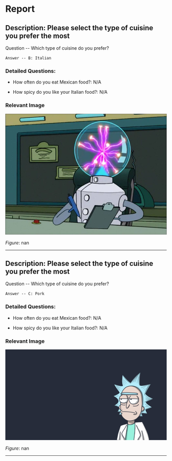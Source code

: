 
# Report


## Description: Please select the type of cuisine you prefer the most

Question -- Which type of cuisine do you prefer?

    Answer -- B: Italian

### Detailed Questions: 
- How often do you eat Mexican food?: N/A 
 
- How spicy do you like your Italian food?: N/A 
 


### Relevant Image

![nan](images/Dr._Perceptron.jpg)

*Figure*: nan

----------------

## Description: Please select the type of cuisine you prefer the most

Question -- Which type of cuisine do you prefer?

    Answer -- C: Pork

### Detailed Questions: 
- How often do you eat Mexican food?: N/A 
 
- How spicy do you like your Italian food?: N/A 
 


### Relevant Image

![nan](images/wallpaperflare.com_wallpaper.jpg)

*Figure*: nan

----------------
